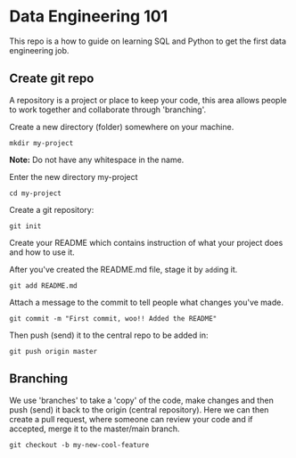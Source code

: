 # Data Engineering 101

This repo is a how to guide on learning SQL and Python to get the first data engineering job.


## Create git repo

A repository is a project or place to keep your code, this area allows people to work together and collaborate through 'branching'.

Create a new directory (folder) somewhere on your machine.

    mkdir my-project

**Note:** Do not have any whitespace in the name.

Enter the new directory my-project

    cd my-project

Create a git repository:

    git init


Create your README which contains instruction of what your project does and how to use it.

After you've created the README.md file, stage it by `add`ing it.

    git add README.md

Attach a message to the commit to tell people what changes you've made.

    git commit -m "First commit, woo!! Added the README"

Then push (send) it to the central repo to be added in:

    git push origin master


## Branching

We use 'branches' to take a 'copy' of the code, make changes and then push (send) it back to the origin (central repository). Here we can then create a pull request, where someone can review your code and if accepted, merge it to the master/main branch.

    git checkout -b my-new-cool-feature
